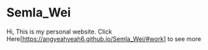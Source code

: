 # Semla_Wei
Hi, This is my personal website. 
Click Here[https://angyeahyeah6.github.io/Semla_Wei/#work] to see more
